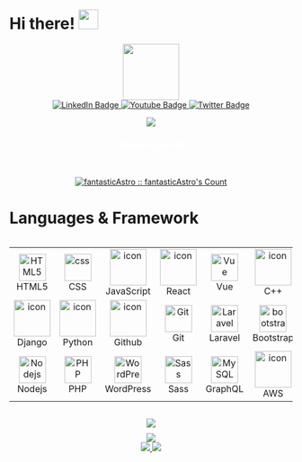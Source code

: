 <!--suppress HtmlDeprecatedAttribute -->
# Hi there! <img src="Assets/Hi.gif" width="35" />
<div id="header" align="center">
  <img src="https://media.giphy.com/media/M9gbBd9nbDrOTu1Mqx/giphy.gif" width="100"/>
<!--   <div id="badges">
    <a href="your-linkedin-URL">
      <img src="https://img.shields.io/badge/LinkedIn-blue?style=for-the-badge&logo=linkedin&logoColor=white" alt="LinkedIn Badge"/>
    </a>
    <a href="your-youtube-URL">
      <img src="https://img.shields.io/badge/YouTube-red?style=for-the-badge&logo=youtube&logoColor=white" alt="Youtube Badge"/>
    </a>
    <a href="your-twitter-URL">
      <img src="https://img.shields.io/badge/Twitter-blue?style=for-the-badge&logo=twitter&logoColor=white" alt="Twitter Badge"/>
    </a>
  </div> -->
  <div id="badges">
    <a href="mailto:angelcute10041004@gmail.com">
      <img src="https://img.shields.io/badge/Google-blue?style=for-the-badge&logo=google&logoColor=white" alt="LinkedIn Badge"/>
    </a>
<!--     <a href="https://linkedin.com/in/chi-ho-chung-134b28286" target="_blank">
      <img src="https://img.shields.io/badge/Linkedin-blue?style=for-the-badge&logo=Linkedin&logoColor=white" alt="LinkedIn Badge"/>
    </a> -->
    <a href="https://join.skype.com/PGCfZPfe3h7x" target="_blank">
      <img src="https://img.shields.io/badge/Skype-red?style=for-the-badge&logo=skype&logoColor=white" alt="Youtube Badge"/>
    </a>
    <a href="https://t.me/FutureDev21" target="_blank">
      <img src="https://img.shields.io/badge/Telegram-blue?style=for-the-badge&logo=telegram&logoColor=white" alt="Twitter Badge"/>
    </a>
  </div>
</div>

<p align="center">
  <img  style="text-align:center" src="https://readme-typing-svg.herokuapp.com?color=0d8eceF&size=30&center=true&vCenter=true&width=550&height=70&lines=I'm+a+Talented+Developer;+Lead+Machine+Learning+Engineer+🎲;+Loves+To+Build+Products+✨;+Data+Science+Mentor+⌛;+Open+Source+Contributor+✌;+Top+1%+in+GitHub+💡;+Building+Next+Gen+SaaS+🕵;+Project+Admin+and+Mentor+🤝;+Beta+Tester+and+Freelancer+⌚;">
</p> 



<h3 align="center" style="color:White">😄Visit Count😄</h3>
<br>
<p align="center">
<a href="https://gist.github.com/fantasticAstro"><img src="https://profile-counter.glitch.me/{fantasticAstro-Alexis}/count.svg" alt="fantasticAstro :: fantasticAstro's Count" /></a>
</p>

# Languages & Framework
<div style="display: flex; align-items: flex-start; align: center">
<table align="center">
  <tr>
    <td align="center"  width="96">
        <img src="https://skillicons.dev/icons?i=html" width="48" height="48" alt="HTML5" />
      <br>HTML5
    </td>
    <td align="center" width="96">
        <img src="https://skillicons.dev/icons?i=css" width="48" height="48" alt="css" />
      <br>CSS
    </td>
    <td align="center" width="96">
        <img src="https://techstack-generator.vercel.app/js-icon.svg" alt="icon" width="65" height="65" />
      <br>JavaScript
    </td>
    <td align="center" width="96">
        <img src="https://techstack-generator.vercel.app/react-icon.svg" alt="icon" width="65" height="65" />
      <br>React
    </td>
              <td align="center" width="96">
        <img src="https://skillicons.dev/icons?i=vue" width="48" height="48" alt="Vue" />
      <br>Vue
    </td>
    <td align="center" width="96">
        <img src="https://techstack-generator.vercel.app/cpp-icon.svg" alt="icon" width="65" height="65" />
      <br>C++
    </td>
    <td align="center" width="96">
        <img src="https://techstack-generator.vercel.app/webpack-icon.svg" alt="icon" width="65" height="65" />
      <br>Webpack
    </td>
    <td align="center" width="96">
        <img src="https://techstack-generator.vercel.app/ts-icon.svg" alt="icon" width="65" height="65" />
      <br>TypeScript
    </td>
    <td align="center" width="96">
        <img src="https://techstack-generator.vercel.app/csharp-icon.svg" alt="icon" width="65" height="65" />
      <br>C#
    </td>
  </tr>
  <tr>
  <td align="center" width="96">
        <img src="https://techstack-generator.vercel.app/django-icon.svg" alt="icon" width="65" height="65" />
      <br>Django
    <td align="center" width="96">
      <a href="#macropower-tech">
        <img src="https://techstack-generator.vercel.app/python-icon.svg" alt="icon" width="65" height="65" />
      </a>
      <br>Python
    </td>
    <td align="center" width="96">
        <img src="https://techstack-generator.vercel.app/github-icon.svg" alt="icon" width="65" height="65" />
      <br>Github
    </td>
    <td align="center" width="96"> 
        <img src="https://user-images.githubusercontent.com/25181517/192108372-f71d70ac-7ae6-4c0d-8395-51d8870c2ef0.png" width="48" height="48" alt="Git" />
      <br>Git
    </td>
    <td align="center"  width="96">
        <img src="https://skillicons.dev/icons?i=laravel" width="48" height="48" alt="Laravel" />
      <br>Laravel
    </td>
    <td align="center"  width="96">
        <img src="https://skillicons.dev/icons?i=bootstrap" width="48" height="48" alt="bootstrap" />
      <br>Bootstrap
    </td>
    <td align="center" width="96">
        <img src="https://skillicons.dev/icons?i=tailwind" width="48" height="48" alt="tailwind" />
      <br>Tailwind
    </td>
    <td align="center" width="96">
        <img src="https://skillicons.dev/icons?i=jquery" width="48" height="48" alt="jQuery" />
      <br>jQuery
    </td>
    <td align="center" width="96">
        <img src="assets/kotlin-original.svg" width="48" height="48" alt="Kotlin" />
      <br>Kotlin
    </td>
  </tr>
 <tr>
        <td align="center" width="96">
        <img src="https://skillicons.dev/icons?i=nodejs" width="48" height="48" alt="Nodejs" />
      <br>Nodejs
      </td>
      </td>
    <td align="center" width="96">
        <img src="https://skillicons.dev/icons?i=php" width="48" height="48" alt="PHP" />
      <br>PHP
    </td>
              <td align="center" width="96">
        <img src="https://skillicons.dev/icons?i=wordpress" width="48" height="48" alt="WordPress" />
      <br>WordPress
    </td>
              <td align="center" width="96">
        <img src="https://skillicons.dev/icons?i=sass" width="48" height="48" alt="Sass" />
      <br>Sass
    </td>
              <td align="center" width="96">
        <img src="https://skillicons.dev/icons?i=graphql" width="48" height="48" alt="MySQL" />
      <br>GraphQL
    </td>
    <td align="center" width="96">
        <img src="https://techstack-generator.vercel.app/aws-icon.svg" alt="icon" width="65" height="65" />
      <br>AWS
    </td>
    <td align="center" width="96">
        <img src="https://techstack-generator.vercel.app/mysql-icon.svg" alt="icon" width="65" height="65" />
      <br>MySQL
    </td>
      <td align="center" width="96">
        <img src="https://skillicons.dev/icons?i=mongodb" width="48" height="48" alt="MongoDB" />
      <br>MongoDB
    </td>
    <td align="center" width="96">
        <img src="https://skillicons.dev/icons?i=postgres" width="48" height="48" alt="PostgreSQL" />
      <br>PostgreSQL
    </td>
 </tr>
</table>
<br><br>
</div>

<p align="center" style="margin-bottom: 10px;">
    <img src="https://github-profile-trophy.vercel.app/?username=BritnessDev&column=8&theme=onedark"/>
</p>

<div align="center">
  <a href="https://github.com/TalentedDeveloper19980105">
  <img src="https://camo.githubusercontent.com/a605bd69b441484b8be1537b8e4d5a1e76c9208f66b381a830280ed0a57fbb91/68747470733a2f2f6769746875622d726561646d652d73746174732e76657263656c2e6170702f6170692f746f702d6c616e67732f3f757365726e616d653d596173694f6e46697265266c61796f75743d636f6d70616374267468656d653d746f6b796f6e69676874" />
  </a>
</div>
<div align="center">
  <a href="https://github.com/TalentedDeveloper19980105">
  <img src="https://camo.githubusercontent.com/d08a310c5e44c2a63ea876bea1bfff9a7dff08c9217c983b92d2028305fb0bee/68747470733a2f2f6769746875622d726561646d652d73746174732e76657263656c2e6170702f6170693f757365726e616d653d596173694f6e466972652673686f775f69636f6e733d74727565267468656d653d746f6b796f6e69676874" />
  </a>
   <a href="https://github.com/TalentedDeveloper19980105">
   <img src="https://camo.githubusercontent.com/1e7d89e53da684515c310e5ba27b9666ff75b27f39bd7ab9d79f0cd009e70e56/68747470733a2f2f6769746875622d726561646d652d73747265616b2d73746174732e6865726f6b756170702e636f6d2f3f757365723d596173694f6e46697265267468656d653d746f6b796f6e69676874" />
   </a>
</div>
